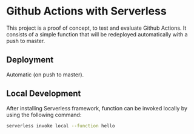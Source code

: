 # Github Actions with Serverless

This project is a proof of concept, to test and evaluate Github Actions. It
consists of a simple function that will be redeployed automatically with a push
to master.

## Deployment

Automatic (on push to master).

## Local Development

After installing Serverless framework, function can be invoked locally by using the following command:

```bash
serverless invoke local --function hello
```
